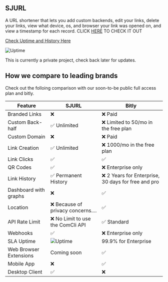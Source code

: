 ## SJURL

A URL shortener that lets you add custom backends, edit your links, delete your links, view what device, os, and browser your link was opened on, and view a timestamp for each record.
CLICK [HERE](https://sjurl.repl.co/l/demo) TO CHECK IT OUT


[Check Uptime and History Here](https://coolcodersj.github.io/SJPinger/history/sjurl)

![Uptime](https://img.shields.io/endpoint?url=https%3A%2F%2Fraw.githubusercontent.com%2FCoolCoderSJ%2FSJPinger%2Fmaster%2Fapi%2Fsjurl%2Fuptime.json)

This is currently a private project, check back later for updates.

## How we compare to leading brands
Check out the folloing comparison with our soon-to-be public full access plan and bitly.

| Feature | SJURL | Bitly |
| ------- | ----- | ----- |
| Branded Links | ❌ | ❌ Paid |
| Custom Back-half | ✅ Unlimited | ❌ Limited to 50/mo in the free plan |
| Custom Domain | ❌ |  ❌ Paid | 
| Link Creation | ✅ Unlimited | ❌ 1000/mo in the free plan |
| Link Clicks | ✅ | ✅ |
| QR Codes | ✅ | ❌ Enterprise only |
| Link History | ✅ Permanent History | ❌ 2 Years for Enterprise, 30 days for free and pro |
| Dashboard with graphs | ❌ | ✅ |
| Location | ❌ Because of privacy concerns.... | ✅ |
| API Rate Limit | ❌ No Limit to use the ComCli API | ✅ Standard |
| Webhooks | ✅ | ❌ Enterprise only |
| SLA Uptime | ![Uptime](https://img.shields.io/endpoint?url=https%3A%2F%2Fraw.githubusercontent.com%2FCoolCoderSJ%2FSJPinger%2Fmaster%2Fapi%2Fsjurl%2Fuptime.json) | 99.9% for Enterprise |
| Web Browser Extensions | Coming soon | ✅ |
| Mobile App | ❌ | ✅ |
| Desktop Client | ✅ | ❌ |
